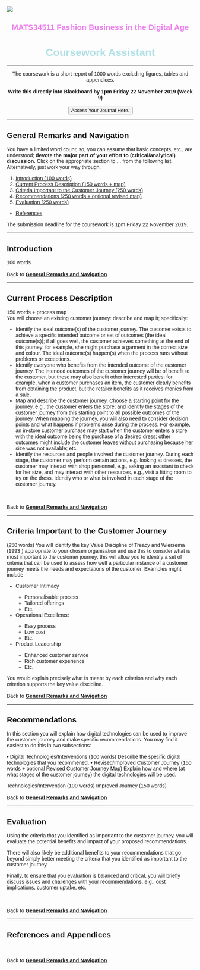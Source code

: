 <DOCTYPE html>
<html>

<head>
<title>MATS34511 FBDA: Coursework Help</title>

<script>
  function myFunction() {
  window.open("https://online.manchester.ac.uk/webapps/blogs-journals/execute/blogTopicList?course_id=_59173_1&content_id=_7710364_1&blog_id=_219621_1&action=contentList&mode=cpview");
  }
</script>
</head>

<body style="font-family:arial">
<image src="https://assets.manchester.ac.uk/corporate/images/design/logo-university-of-manchester.png"/>
<h2 align="center" style="color:violet;">
MATS34511 Fashion Business in the Digital Age
</h2>
<h1 align="center" style="color:powderblue;">Coursework Assistant</h1>
<hr>

<p align="center">
The coursework is a short report of 1000 words excluding figures, tables and appendices.
<br>  
<br>
<strong>Write this directly into Blackboard by 1pm Friday 22 November 2019 (Week 9)</strong>
<br>
<br>
<button onclick="myFunction()">Access Your Journal Here.</button>
<br>
</p>
<hr>

<h2 id="home">General Remarks and Navigation</h2>
You have a limited word count; so, you can assume that basic concepts, etc., are understood; 
<b>devote the major part of your effort to (critical/analytical) discussion</b>.
Click on the appropriate section to ... from the following list.
<br>
Alternatively, just work your way through.
<ol>
<li><a href="#intro">Introduction (100 words)</a></li>
<li><a href="#currentProcess">Current Process Description (150 words + map)</a></li>
<li><a href="#criteria">Criteria Important to the Customer Journey (250 words)</a></li>
<li><a href="#recommendations">Recommendations (250 words + optional revised map)</a></li>
<li><a href="#evaluation">Evaluation (250 words)</a></li>
</ol>
<ul>
<li><a href="#refs">References</a></li>
</ul>
The submission deadline for the coursework is 1pm Friday 22 November 2019.



<hr>

<h2 id="intro">Introduction</h2>
100 words

<br>
<br>
Back to <a href="#home"><strong>General Remarks and Navigation</strong></a>


<hr>

<h2 id="currentProcess">Current Process Description</h2>
150 words + process map
<br>
You will choose an existing customer journey: describe and map it; specifically:
<ul>
<li>Identify the ideal outcome(s) of the customer journey. 
The customer exists to achieve a specific intended outcome or set of outcomes (the ideal outcome(s)); 
if all goes well, the customer achieves something at the end of this journey: for example, 
she might purchase a garment in the correct size and colour.  
The ideal outcome(s) happen(s) when the process runs without problems or exceptions.
</li>
<li>Identify everyone who benefits from the intended outcome of the customer journey.  The intended outcomes of the customer journey will be of benefit to the customer, but these may also benefit other interested parties: for example, when a customer purchases an item, the customer clearly benefits from obtaining the product, but the retailer benefits as it receives monies from a sale.
</li>
<li>Map and describe the customer journey.  Choose a starting point for the journey, e.g., the customer enters the store; and identify the stages of the customer journey from this starting point to all possible outcomes of the journey. When mapping the journey, you will also need to consider decision points and what happens if problems arise during the process.  For example, an in-store customer purchase may start when the customer enters a store with the ideal outcome being the purchase of a desired dress; other outcomes might include the customer leaves without purchasing because her size was not available; etc.
</li>
<li>Identify the resources and people involved the customer journey.  During each stage, the customer may perform certain actions, e.g. looking at dresses, the customer may interact with shop personnel, e.g., asking an assistant to check for her size, and may interact with other resources, e.g., visit a fitting room to try on the dress.  Identify who or what is involved in each stage of the customer journey. 
</li>
</ul>
<br>
<br>
Back to <a href="#home"><strong>General Remarks and Navigation</strong></a>
<hr>

<h2 id="criteria">Criteria Important to the Customer Journey</h2>
(250 words)
You will identify the key Value Discipline of Treacy and Wiersema (1993 ) appropriate to your chosen organisation and use this to consider what is most important to the customer journey; this will allow you to identify a set of criteria that can be used to assess how well a particular instance of a customer journey meets the needs and expectations of the customer.  Examples might include
<ul>
<li>Customer Intimacy</li>
<ul>
<li>Personalisable process</li>
<li>Tailored offerings</li>
<li>Etc.</li>
</ul>
<li>Operational Excellence</li>
<ul>
<li>Easy process</li>
<li>Low cost</li>
<li>Etc.</li>
</ul>
<li>Product Leadership </li>
<ul>
<li>Enhanced customer service</li>
<li>Rich customer experience</li>
<li>Etc.</li>
</ul>
</ul>
You would explain precisely what is meant by each criterion and why each criterion supports the key value discipline.
<br>
<br>
Back to <a href="#home"><strong>General Remarks and Navigation</strong></a>
<hr>

<h2 id="recommendations">Recommendations</h2>
In this section you will explain how digital technologies can be used to improve the customer journey and make specific recommendations.   You may find it easiest to do this in two subsections:

•	Digital Technologies/Interventions (100 words)
Describe the specific digital technologies that you recommened.
•	Revised/Improved Customer Journey (150 words + optional Revised Customer Journey Map)
Explain how and where (at what stages of the customer journey) the digital technologies will be used.

Technologies/Intervention (100 words)
Improved Journey (150 words)
<br>
<br>
Back to <a href="#home"><strong>General Remarks and Navigation</strong></a>
<hr>
<h2 id="evaluation">Evaluation</h2>
Using the criteria that you identified as important to the customer journey, you will evaluate the potential benefits and impact of your proposed recommendations.  

There will also likely be additional benefits to your recommendations that go beyond simply better meeting the criteria that you identified as important to the customer journey.

Finally, to ensure that you evaluation is balanced and critical, you will briefly discuss issues and challenges with your recommendations, e.g., cost implications, customer uptake, etc.

<br>
<br>
Back to <a href="#home"><strong>General Remarks and Navigation</strong></a>
<hr>
<h2 id="refs">References and Appendices</h2>

<br>
<br>
Back to <a href="#home"><strong>General Remarks and Navigation</strong></a>
</body>
</html>

